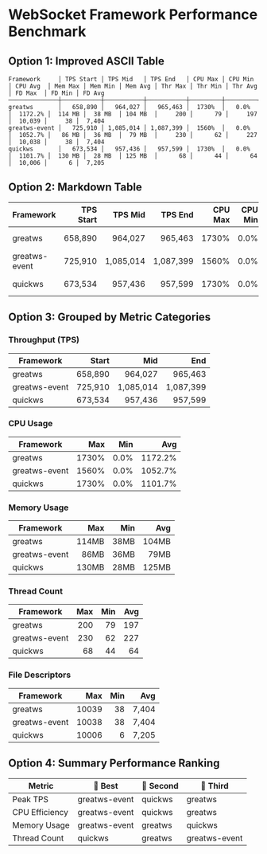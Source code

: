 # WebSocket Framework Performance Benchmark

## Option 1: Improved ASCII Table
```
Framework     │ TPS Start │ TPS Mid   │ TPS End   │ CPU Max │ CPU Min │ CPU Avg  │ Mem Max │ Mem Min │ Mem Avg │ Thr Max │ Thr Min │ Thr Avg │ FD Max  │ FD Min │ FD Avg
──────────────┼───────────┼───────────┼───────────┼─────────┼─────────┼──────────┼─────────┼─────────┼─────────┼─────────┼─────────┼─────────┼─────────┼────────┼───────
greatws       │   658,890 │   964,027 │   965,463 │  1730%  │   0.0%  │  1172.2% │  114 MB │  38 MB  │ 104 MB  │     200 │      79 │     197 │  10,039 │     38 │  7,404
greatws-event │   725,910 │ 1,085,014 │ 1,087,399 │  1560%  │   0.0%  │  1052.7% │   86 MB │  36 MB  │  79 MB  │     230 │      62 │     227 │  10,038 │     38 │  7,404
quickws       │   673,534 │   957,436 │   957,599 │  1730%  │   0.0%  │  1101.7% │  130 MB │  28 MB  │ 125 MB  │      68 │      44 │      64 │  10,006 │      6 │  7,205
```

## Option 2: Markdown Table
| Framework     | TPS Start | TPS Mid   | TPS End   | CPU Max | CPU Min | CPU Avg  | Mem Max | Mem Min | Mem Avg | Thr Max | Thr Min | Thr Avg | FD Max  | FD Min | FD Avg |
|---------------|----------:|----------:|----------:|--------:|--------:|---------:|--------:|--------:|--------:|--------:|--------:|--------:|--------:|-------:|-------:|
| greatws       |   658,890 |   964,027 |   965,463 |  1730%  |   0.0%  |  1172.2% |  114 MB |  38 MB  | 104 MB  |     200 |      79 |     197 |  10,039 |     38 |  7,404 |
| greatws-event |   725,910 | 1,085,014 | 1,087,399 |  1560%  |   0.0%  |  1052.7% |   86 MB |  36 MB  |  79 MB  |     230 |      62 |     227 |  10,038 |     38 |  7,404 |
| quickws       |   673,534 |   957,436 |   957,599 |  1730%  |   0.0%  |  1101.7% |  130 MB |  28 MB  | 125 MB  |      68 |      44 |      64 |  10,006 |      6 |  7,205 |

## Option 3: Grouped by Metric Categories
### Throughput (TPS)
| Framework     |     Start |       Mid |       End |
|---------------|----------:|----------:|----------:|
| greatws       |   658,890 |   964,027 |   965,463 |
| greatws-event |   725,910 | 1,085,014 | 1,087,399 |
| quickws       |   673,534 |   957,436 |   957,599 |

### CPU Usage
| Framework     |   Max |  Min |     Avg |
|---------------|------:|-----:|--------:|
| greatws       | 1730% | 0.0% | 1172.2% |
| greatws-event | 1560% | 0.0% | 1052.7% |
| quickws       | 1730% | 0.0% | 1101.7% |

### Memory Usage
| Framework     |   Max |  Min |   Avg |
|---------------|------:|-----:|------:|
| greatws       | 114MB | 38MB | 104MB |
| greatws-event |  86MB | 36MB |  79MB |
| quickws       | 130MB | 28MB | 125MB |

### Thread Count
| Framework     | Max | Min | Avg |
|---------------|----:|----:|----:|
| greatws       | 200 |  79 | 197 |
| greatws-event | 230 |  62 | 227 |
| quickws       |  68 |  44 |  64 |

### File Descriptors
| Framework     |   Max | Min |   Avg |
|---------------|------:|----:|------:|
| greatws       | 10039 |  38 | 7,404 |
| greatws-event | 10038 |  38 | 7,404 |
| quickws       | 10006 |   6 | 7,205 |

## Option 4: Summary Performance Ranking
| Metric          | 🥇 Best        | 🥈 Second      | 🥉 Third    |
|-----------------|----------------|----------------|-------------|
| Peak TPS        | greatws-event  | quickws        | greatws     |
| CPU Efficiency  | greatws-event  | quickws        | greatws     |
| Memory Usage    | greatws-event  | greatws        | quickws     |
| Thread Count    | quickws        | greatws        | greatws-event | 